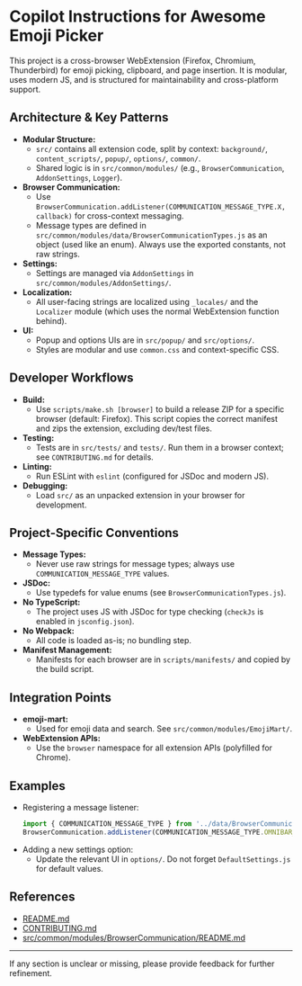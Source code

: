 # Copilot Instructions for Awesome Emoji Picker

This project is a cross-browser WebExtension (Firefox, Chromium, Thunderbird) for emoji picking, clipboard, and page insertion. It is modular, uses modern JS, and is structured for maintainability and cross-platform support.

## Architecture & Key Patterns
- **Modular Structure:**
  - `src/` contains all extension code, split by context: `background/`, `content_scripts/`, `popup/`, `options/`, `common/`.
  - Shared logic is in `src/common/modules/` (e.g., `BrowserCommunication`, `AddonSettings`, `Logger`).
- **Browser Communication:**
  - Use `BrowserCommunication.addListener(COMMUNICATION_MESSAGE_TYPE.X, callback)` for cross-context messaging.
  - Message types are defined in `src/common/modules/data/BrowserCommunicationTypes.js` as an object (used like an enum). Always use the exported constants, not raw strings.
- **Settings:**
  - Settings are managed via `AddonSettings` in `src/common/modules/AddonSettings/`.
- **Localization:**
  - All user-facing strings are localized using `_locales/` and the `Localizer` module (which uses the normal WebExtension function behind).
- **UI:**
  - Popup and options UIs are in `src/popup/` and `src/options/`.
  - Styles are modular and use `common.css` and context-specific CSS.

## Developer Workflows
- **Build:**
  - Use `scripts/make.sh [browser]` to build a release ZIP for a specific browser (default: Firefox). This script copies the correct manifest and zips the extension, excluding dev/test files.
- **Testing:**
  - Tests are in `src/tests/` and `tests/`. Run them in a browser context; see `CONTRIBUTING.md` for details.
- **Linting:**
  - Run ESLint with `eslint` (configured for JSDoc and modern JS).
- **Debugging:**
  - Load `src/` as an unpacked extension in your browser for development.

## Project-Specific Conventions
- **Message Types:**
  - Never use raw strings for message types; always use `COMMUNICATION_MESSAGE_TYPE` values.
- **JSDoc:**
  - Use typedefs for value enums (see `BrowserCommunicationTypes.js`).
- **No TypeScript:**
  - The project uses JS with JSDoc for type checking (`checkJs` is enabled in `jsconfig.json`).
- **No Webpack:**
  - All code is loaded as-is; no bundling step.
- **Manifest Management:**
  - Manifests for each browser are in `scripts/manifests/` and copied by the build script.

## Integration Points
- **emoji-mart:**
  - Used for emoji data and search. See `src/common/modules/EmojiMart/`.
- **WebExtension APIs:**
  - Use the `browser` namespace for all extension APIs (polyfilled for Chrome).

## Examples
- Registering a message listener:
  ```js
  import { COMMUNICATION_MESSAGE_TYPE } from '../data/BrowserCommunicationTypes.js';
  BrowserCommunication.addListener(COMMUNICATION_MESSAGE_TYPE.OMNIBAR_TOGGLE, callback);
  ```
- Adding a new settings option:
  - Update the relevant UI in `options/`. Do not forget `DefaultSettings.js` for default values.

## References
- [README.md](../../README.md)
- [CONTRIBUTING.md](../../CONTRIBUTING.md)
- [src/common/modules/BrowserCommunication/README.md](../../src/common/modules/BrowserCommunication/README.md)

---

If any section is unclear or missing, please provide feedback for further refinement.
